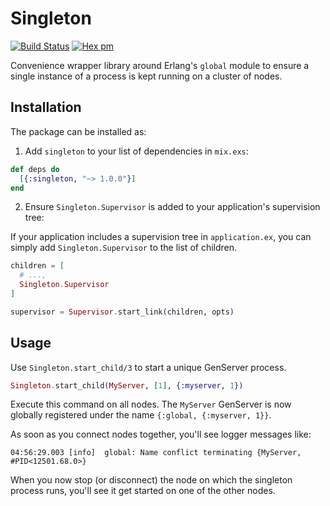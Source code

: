 # Singleton

[![Build Status](https://travis-ci.com/arjan/singleton.svg?branch=master)](https://travis-ci.com/arjan/singleton)
[![Hex pm](http://img.shields.io/hexpm/v/singleton.svg?style=flat)](https://hex.pm/packages/singleton)

Convenience wrapper library around Erlang's `global` module to ensure
a single instance of a process is kept running on a cluster of nodes.


## Installation

The package can be installed as:

  1. Add `singleton` to your list of dependencies in `mix.exs`:

```elixir
def deps do
  [{:singleton, "~> 1.0.0"}]
end
```

  2. Ensure `Singleton.Supervisor` is added to your application's supervision tree:

If your application includes a supervision tree in `application.ex`, you can simply add `Singleton.Supervisor` to the list of children.
```elixir
children = [
  # ...,
  Singleton.Supervisor
]

supervisor = Supervisor.start_link(children, opts)
```

## Usage

Use `Singleton.start_child/3` to start a unique GenServer process.
```elixir
Singleton.start_child(MyServer, [1], {:myserver, 1})
```

Execute this command on all nodes. The `MyServer` GenServer is now
globally registered under the name `{:global, {:myserver, 1}}`.

As soon as you connect nodes together, you'll see logger messages
like:

    04:56:29.003 [info]  global: Name conflict terminating {MyServer, #PID<12501.68.0>}

When you now stop (or disconnect) the node on which the singleton
process runs, you'll see it get started on one of the other nodes.

